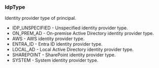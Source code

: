 ### IdpType
Identity provider type of principal.

- IDP_UNSPECIFIED - Unspecified identity provider type.
- ON_PREM_AD - On-premise Active Directory identity provider type.
- AWS - AWS identity provider type.
- ENTRA_ID - Entra ID identity provider type.
- LOCAL_AD - Local Active Directory identity provider type.
- SHAREPOINT - SharePoint identity provider type.
- SYSTEM - System identity provider type.
